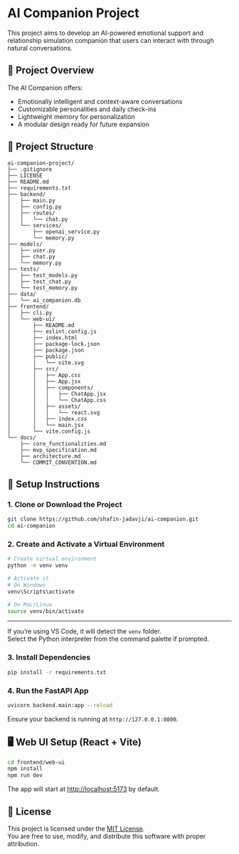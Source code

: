 # AI Companion Project

This project aims to develop an AI-powered emotional support and relationship simulation companion that users can interact with through natural conversations.

## 🚀 Project Overview

The AI Companion offers:
- Emotionally intelligent and context-aware conversations
- Customizable personalities and daily check-ins
- Lightweight memory for personalization
- A modular design ready for future expansion

## 📁 Project Structure

```
ai-companion-project/
├── .gitignore
├── LICENSE
├── README.md
├── requirements.txt
├── backend/
│   ├── main.py
│   ├── config.py
│   ├── routes/
│   │   └── chat.py
│   └── services/
│       ├── openai_service.py
│       └── memory.py
├── models/
│   ├── user.py
│   ├── chat.py
│   └── memory.py
├── tests/
│   ├── test_models.py
│   ├── test_chat.py
│   └── test_memory.py
├── data/
│   └── ai_companion.db
├── frontend/
│   ├── cli.py
│   └── web-ui/
│       ├── README.md
│       ├── eslint.config.js
│       ├── index.html
│       ├── package-lock.json
│       ├── package.json
│       ├── public/
│       │   └── vite.svg
│       ├── src/
│       │   ├── App.css
│       │   ├── App.jsx
│       │   ├── components/
│       │   │   ├── ChatApp.jsx
│       │   │   └── ChatApp.css
│       │   ├── assets/
│       │   │   └── react.svg
│       │   ├── index.css
│       │   └── main.jsx
│       └── vite.config.js
└── docs/
    ├── core_functionalities.md
    ├── mvp_specification.md
    ├── architecture.md
    └── COMMIT_CONVENTION.md
```

## 🔧 Setup Instructions

### 1. Clone or Download the Project

```bash
git clone https://github.com/shafin-jadavji/ai-companion.git
cd ai-companion
```

### 2. Create and Activate a Virtual Environment

```bash
# Create virtual environment
python -m venv venv

# Activate it
# On Windows
venv\Scripts\activate

# On Mac/Linux
source venv/bin/activate
```
---

If you’re using VS Code, it will detect the `venv` folder.  
Select the Python interpreter from the command palette if prompted.

### 3. Install Dependencies

```bash
pip install -r requirements.txt
```

### 4. Run the FastAPI App

```bash
uvicorn backend.main:app --reload
```

Ensure your backend is running at `http://127.0.0.1:8000`.
## 🖥️ Web UI Setup (React + Vite)

```bash
cd frontend/web-ui
npm install
npm run dev
```

The app will start at [http://localhost:5173](http://localhost:5173) by default.


## 📄 License

This project is licensed under the [MIT License](LICENSE).  
You are free to use, modify, and distribute this software with proper attribution.
